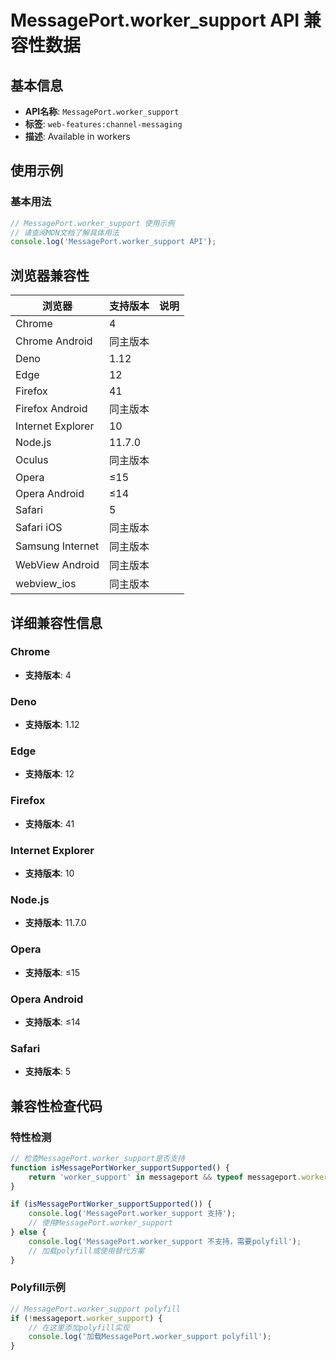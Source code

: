 # MessagePort.worker_support API 兼容性数据

## 基本信息

- **API名称**: `MessagePort.worker_support`
- **标签**: `web-features:channel-messaging`
- **描述**: Available in workers

## 使用示例

### 基本用法

```javascript
// MessagePort.worker_support 使用示例
// 请查阅MDN文档了解具体用法
console.log('MessagePort.worker_support API');
```

## 浏览器兼容性

| 浏览器 | 支持版本 | 说明 |
|--------|----------|------|
| Chrome | 4 |  |
| Chrome Android | 同主版本 |  |
| Deno | 1.12 |  |
| Edge | 12 |  |
| Firefox | 41 |  |
| Firefox Android | 同主版本 |  |
| Internet Explorer | 10 |  |
| Node.js | 11.7.0 |  |
| Oculus | 同主版本 |  |
| Opera | ≤15 |  |
| Opera Android | ≤14 |  |
| Safari | 5 |  |
| Safari iOS | 同主版本 |  |
| Samsung Internet | 同主版本 |  |
| WebView Android | 同主版本 |  |
| webview_ios | 同主版本 |  |

## 详细兼容性信息

### Chrome

- **支持版本**: 4

### Deno

- **支持版本**: 1.12

### Edge

- **支持版本**: 12

### Firefox

- **支持版本**: 41

### Internet Explorer

- **支持版本**: 10

### Node.js

- **支持版本**: 11.7.0

### Opera

- **支持版本**: ≤15

### Opera Android

- **支持版本**: ≤14

### Safari

- **支持版本**: 5

## 兼容性检查代码

### 特性检测

```javascript
// 检查MessagePort.worker_support是否支持
function isMessagePortWorker_supportSupported() {
    return 'worker_support' in messageport && typeof messageport.worker_support === 'function';
}

if (isMessagePortWorker_supportSupported()) {
    console.log('MessagePort.worker_support 支持');
    // 使用MessagePort.worker_support
} else {
    console.log('MessagePort.worker_support 不支持，需要polyfill');
    // 加载polyfill或使用替代方案
}
```

### Polyfill示例

```javascript
// MessagePort.worker_support polyfill
if (!messageport.worker_support) {
    // 在这里添加polyfill实现
    console.log('加载MessagePort.worker_support polyfill');
}
```

